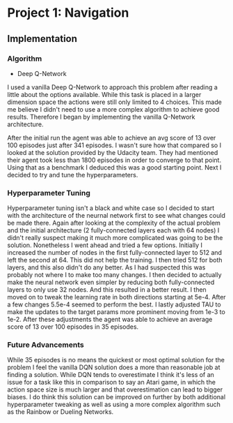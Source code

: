 [//]: # (Image References)

[image1]: https://user-images.githubusercontent.com/10624937/42135619-d90f2f28-7d12-11e8-8823-82b970a54d7e.gif "Trained Agent"

# Project 1: Navigation

## Implementation

### Algorithm

- Deep Q-Network

I used a vanilla Deep Q-Network to approach this problem after reading a little
about the options available. While this task is placed in a larger dimension
space the actions were still only limited to 4 choices. This made me believe I
didn't need to use a more complex algorithm to achieve good results. Therefore I
began by implementing the vanilla Q-Network architecture.

After the initial run the agent was able to achieve an avg score of 13 over 100
episodes just after 341 episodes. I wasn't sure how that compared so I looked at
the solution provided by the Udacity team. They had mentioned their agent took
less than 1800 episodes in order to converge to that point. Using that as a
benchmark I deduced this was a good starting point. Next I decided to try and
tune the hyperparameters.

### Hyperparameter Tuning

Hyperparameter tuning isn't a black and white case so I decided to start with
the architecture of the neurnal network first to see what changes could be made
there. Again after looking at the complexity of the actual problem and the
initial architecture (2 fully-connected layers each with 64 nodes) I didn't
really suspect making it much more complicated was going to be the solution.
Nonetheless I went ahead and tried a few options. Initially I increased the
number of nodes in the first fully-connected layer to 512 and left the second at
64. This did not help the training. I then tried 512 for both layers, and this
also didn't do any better. As I had suspected this was probably not where I
to make too many changes. I then decided to actually make the neural network
even simpler by reducing both fully-connected layers to only use 32 nodes.
And this resulted in a better result. I then moved on to tweak the learning
rate in both directions starting at 5e-4. After a few changes 5.5e-4 seemed
to perform the best. I lastly adjusted TAU to make the updates to the target
params more prominent moving from 1e-3 to 1e-2. After these adjustments the
agent was able to achieve an average score of 13 over 100 episodes in 35
episodes.

### Future Advancements

While 35 episodes is no means the quickest or most optimal solution for the
problem I feel the vanilla DQN solution does a more than reasonable job at
finding a solution. While DQN tends to overestimate I think it's less of an
issue for a task like this in comparison to say an Atari game, in which the
action space size is much larger and that overestimation can lead to bigger
biases. I do think this solution can be improved on further by both additional
hyperparameter tweaking as well as using a more complex algorithm such as the
Rainbow or Dueling Networks.
